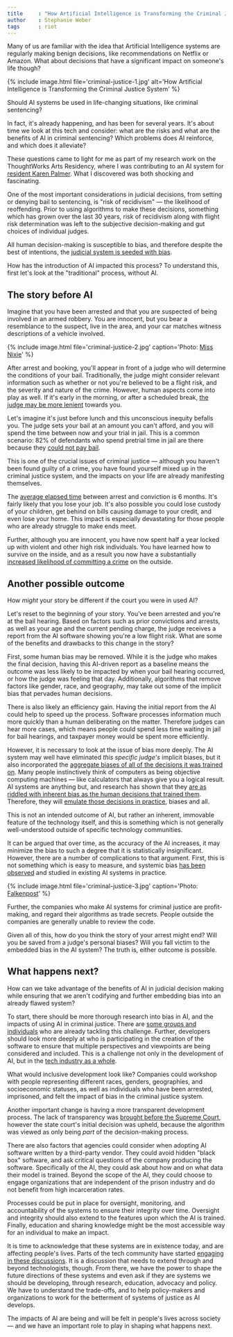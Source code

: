 ```yaml
---
title     : "How Artificial Intelligence is Transforming the Criminal Justice System"
author    : Stephanie Weber
tags      : riot
---
```


Many of us are familiar with the idea that Artificial Intelligence systems are regularly making benign decisions, like recommendations on Netflix or Amazon. What about decisions that have a significant impact on someone's life though?

{% include image.html file='criminal-justice-1.jpg'
   alt='How Artificial Intelligence is Transforming the Criminal Justice System' %}

Should AI systems be used in life-changing situations, like criminal sentencing?

<!--excerpt-ends-->

In fact, it's already happening, and has been for several years. It's about time we look at this tech and consider: what are the risks and what are the benefits of AI in criminal sentencing? Which problems does AI reinforce, and which does it alleviate?

These questions came to light for me as part of my research work on the ThoughtWorks Arts Residency, where I was contributing to an AI system for [resident Karen Palmer](/blog/karen-palmer-ai-residency/). What I discovered was both shocking and fascinating.

One of the most important considerations in judicial decisions, from setting or denying bail to sentencing, is "risk of recidivism" — the likelihood of reoffending. Prior to using algorithms to make these decisions, something which has grown over the last 30 years, risk of recidivism along with flight risk determination was left to the subjective decision-making and gut choices of individual judges.

All human decision-making is susceptible to bias, and therefore despite the best of intentions, the [judicial system is seeded with bias](http://aja.ncsc.dni.us/publications/courtrv/cr49-2/CR49-2Peer.pdf).

How has the introduction of AI impacted this process? To understand this, first let's look at the "traditional" process, without AI.

## The story before AI

Imagine that you have been arrested and that you are suspected of being involved in an armed robbery. You are innocent, but you bear a resemblance to the suspect, live in the area, and your car matches witness descriptions of a vehicle involved.

{% include image.html file='criminal-justice-2.jpg'
   caption='Photo: [Miss Nixie](https://www.flickr.com/photos/nixiepixel/5590738640/)' %}

After arrest and booking, you'll appear in front of a judge who will determine the conditions of your bail. Traditionally, the judge might consider relevant information such as whether or not you're believed to be a flight risk, and the severity and nature of the crime. However, human aspects come into play as well. If it's early in the morning, or after a scheduled break, [the judge may be more lenient](https://www.scientificamerican.com/article/lunchtime-leniency/) towards you.

Let's imagine it's just before lunch and this unconscious inequity befalls you. The judge sets your bail at an amount you can't afford, and you will spend the time between now and your trial in jail. This is a common scenario: 82% of defendants who spend pretrial time in jail are there because they [could not pay bail](https://www.bjs.gov/content/pub/pdf/prfdsc.pdf).

This is one of the crucial issues of criminal justice — although you haven't been found guilty of a crime, you have found yourself mixed up in the criminal justice system, and the impacts on your life are already manifesting themselves.

The [average elapsed time](https://www.bjs.gov/content/pub/ascii/scscf96.txt) between arrest and conviction is 6 months. It's fairly likely that you lose your job. It's also possible you could lose custody of your children, get behind on bills causing damage to your credit, and even lose your home. This impact is especially devastating for those people who are already struggle to make ends meet.

Further, although you are innocent, you have now spent half a year locked up with violent and other high risk individuals. You have learned how to survive on the inside, and as a result you now have a substantially [increased likelihood of committing a crime](https://www.themarshallproject.org/2015/08/04/the-new-science-of-sentencing) on the outside.

## Another possible outcome

How _might_ your story be different if the court you were in used AI?

Let's reset to the beginning of your story. You've been arrested and you're at the bail hearing. Based on factors such as prior convictions and arrests, as well as your age and the current pending charge, the judge receives a report from the AI software showing you're a low flight risk. What are some of the benefits and drawbacks to this change in the story?

First, some human bias may be removed. While it is the judge who makes the final decision, having this AI-driven report as a baseline means the outcome was less likely to be impacted by when your bail hearing occurred, or how the judge was feeling that day. Additionally, algorithms that remove factors like gender, race, and geography, may take out some of the implicit bias that pervades human decisions.

There is also likely an efficiency gain. Having the initial report from the AI could help to speed up the process. Software processes information much more quickly than a human deliberating on the matter. Therefore judges can hear more cases, which means people could spend less time waiting in jail for bail hearings, and taxpayer money would be spent more efficiently.

However, it is necessary to look at the issue of bias more deeply. The AI system may well have eliminated _this specific judge's_ implicit biases, but it also incorporated the [aggregate biases of all of the decisions it was trained on](https://www.propublica.org/article/machine-bias-risk-assessments-in-criminal-sentencing). Many people instinctively think of computers as being objective computing machines — like calculators that always give you a logical result. AI systems are anything but, and research has shown that they [are as riddled with inherent bias as the human decisions that trained them](https://www.technologyreview.com/s/608248/biased-algorithms-are-everywhere-and-no-one-seems-to-care/). Therefore, they will [emulate those decisions in practice](https://www.technologyreview.com/s/608986/forget-killer-robotsbias-is-the-real-ai-danger/), biases and all.

This is not an intended outcome of AI, but rather an inherent, immovable feature of the technology itself, and this is something which is not generally well-understood outside of specific technology communities.

It can be argued that over time, as the accuracy of the AI increases, it may minimize the bias to such a degree that it is statistically insignificant. However, there are a number of complications to that argument. First, this is not something which is easy to measure, and systemic bias [has been observed](https://www.propublica.org/article/machine-bias-risk-assessments-in-criminal-sentencing) and studied in existing AI systems in practice.

{% include image.html file='criminal-justice-3.jpg'
   caption='Photo: [Falkenpost](https://pixabay.com/p-1652896/)' %}

Further, the companies who make AI systems for criminal justice are profit-making, and regard their algorithms as trade secrets. People outside the companies are generally unable to review the code.

Given all of this, how do you think the story of your arrest might end? Will you be saved from a judge's personal biases? Will you fall victim to the embedded bias in the AI system? The truth is, either outcome is possible.

## What happens next?

How can we take advantage of the benefits of AI in judicial decision making while ensuring that we aren't codifying and further embedding bias into an already flawed system?

To start, there should be more thorough research into bias in AI, and the impacts of using AI in criminal justice. There are [some groups and individuals](https://www.ajlunited.org/) who are already tackling this challenge. Further, developers should look more deeply at who is participating in the creation of the software to ensure that multiple perspectives and viewpoints are being considered and included. This is a challenge not only in the development of AI, but in the [tech industry as a whole](http://www.informationisbeautiful.net/visualizations/diversity-in-tech/).

What would inclusive development look like? Companies could workshop with people  representing different races, genders, geographies, and socioeconomic statuses, as well as individuals who have been arrested, imprisoned, and felt the impact of bias in the criminal justice system.

Another important change is having a more transparent development process. The lack of transparency was [brought before the Supreme Court](http://www.scotusblog.com/case-files/cases/loomis-v-wisconsin/), however the state court's initial decision was upheld, because the algorithm was viewed as only being _part_ of the decision-making process.

There are also factors that agencies could consider when adopting AI software written by a third-party vendor. They could avoid hidden "black box" software, and ask critical questions of the company producing the software. Specifically of the AI, they could ask about how and on what data their model is trained. Beyond the scope of the AI, they could choose to engage organizations that are independent of the prison industry and do not benefit from high incarceration rates.

Processes could be put in place for oversight, monitoring, and accountability of the systems to ensure their integrity over time. Oversight and integrity should also extend to the features upon which the AI is trained. Finally, education and sharing knowledge might be the most accessible way for an individual to make an impact.

It is time to acknowledge that these systems are in existence today, and are affecting people's lives. Parts of the tech community have started [engaging in these discussions](https://cyber.harvard.edu/research/ai). It is a discussion that needs to extend through and beyond technologists, though. From there, we have the power to shape the future directions of these systems and even ask if they are systems we should be developing, through research, education, advocacy and policy. We have to understand the trade-offs, and to help policy-makers and organizations to work for the betterment of systems of justice as AI develops.

The impacts of AI are being and will be felt in people's lives across society — and we have an important role to play in shaping what happens next.